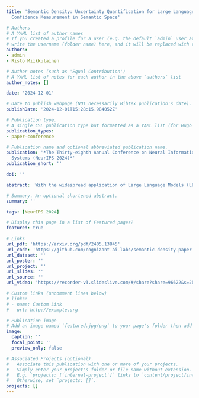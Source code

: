 ```yaml
---
title: 'Semantic Density: Uncertainty Quantification for Large Language Models through
  Confidence Measurement in Semantic Space'

# Authors
# A YAML list of author names
# If you created a profile for a user (e.g. the default `admin` user at `content/authors/admin/`), 
# write the username (folder name) here, and it will be replaced with their full name and linked to their profile.
authors:
- admin
- Risto Miikkulainen

# Author notes (such as 'Equal Contribution')
# A YAML list of notes for each author in the above `authors` list
author_notes: []

date: '2024-12-01'

# Date to publish webpage (NOT necessarily Bibtex publication's date).
publishDate: '2024-12-01T15:28:15.984052Z'

# Publication type.
# A single CSL publication type but formatted as a YAML list (for Hugo requirements).
publication_types:
- paper-conference

# Publication name and optional abbreviated publication name.
publication: '*The Thirty-eighth Annual Conference on Neural Information Processing
  Systems (NeurIPS 2024)*'
publication_short: ''

doi: ''

abstract: 'With the widespread application of Large Language Models (LLMs) to various domains, concerns regarding the trustworthiness of LLMs in safety-critical scenarios have been raised, due to their unpredictable tendency to hallucinate and generate misinformation. Existing LLMs do not have an inherent functionality to provide the users with an uncertainty/confidence metric for each response it generates, making it difficult to evaluate trustworthiness. Although several studies aim to develop uncertainty quantification methods for LLMs, they have fundamental limitations, such as being restricted to classification tasks, requiring additional training and data, considering only lexical instead of semantic information, and being prompt-wise but not response-wise. A new framework is proposed in this paper to address these issues. Semantic density extracts uncertainty/confidence information for each response from a probability distribution perspective in semantic space. It has no restriction on task types and is "off-the-shelf" for new models and tasks. Experiments on seven state-of-the-art LLMs, including the latest Llama 3 and Mixtral-8x22B models, on four free-form question-answering benchmarks demonstrate the superior performance and robustness of semantic density compared to prior approaches.'

# Summary. An optional shortened abstract.
summary: ''

tags: [NeurIPS 2024]

# Display this page in a list of Featured pages?
featured: true

# Links
url_pdf: 'https://arxiv.org/pdf/2405.13845'
url_code: 'https://github.com/cognizant-ai-labs/semantic-density-paper'
url_dataset: ''
url_poster: ''
url_project: ''
url_slides: ''
url_source: ''
url_video: 'https://recorder-v3.slideslive.com/#/share?share=96622&s=2bb1e69f-e558-4744-b9f5-1a967a9622fc'

# Custom links (uncomment lines below)
# links:
# - name: Custom Link
#   url: http://example.org

# Publication image
# Add an image named `featured.jpg/png` to your page's folder then add a caption below.
image:
  caption: ''
  focal_point: ''
  preview_only: false

# Associated Projects (optional).
#   Associate this publication with one or more of your projects.
#   Simply enter your project's folder or file name without extension.
#   E.g. `projects: ['internal-project']` links to `content/project/internal-project/index.md`.
#   Otherwise, set `projects: []`.
projects: []
---
```



